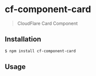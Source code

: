 # cf-component-card

> CloudFlare Card Component

## Installation

```sh
$ npm install cf-component-card
```

## Usage

<!-- Please add a basic example of how to use this module -->
